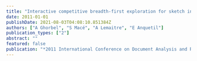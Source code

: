 ```yaml
---
title: "Interactive competitive breadth-first exploration for sketch interpretation"
date: 2011-01-01
publishDate: 2021-08-03T04:08:10.851384Z
authors: ["A Ghorbel", "S Macé", "A Lemaitre", "E Anquetil"]
publication_types: ["2"]
abstract: ""
featured: false
publication: "*2011 International Conference on Document Analysis and Recognition*"
---
```


